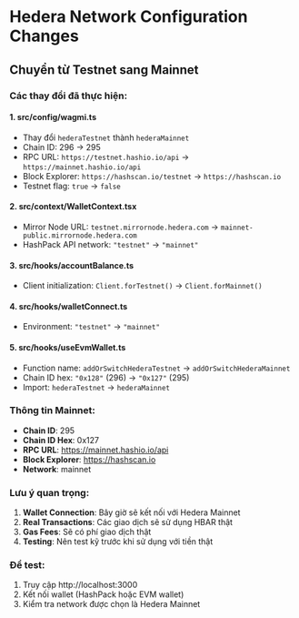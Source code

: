 # Hedera Network Configuration Changes

## Chuyển từ Testnet sang Mainnet

### Các thay đổi đã thực hiện:

#### 1. **src/config/wagmi.ts**
- Thay đổi `hederaTestnet` thành `hederaMainnet`
- Chain ID: 296 → 295
- RPC URL: `https://testnet.hashio.io/api` → `https://mainnet.hashio.io/api`
- Block Explorer: `https://hashscan.io/testnet` → `https://hashscan.io`
- Testnet flag: `true` → `false`

#### 2. **src/context/WalletContext.tsx**
- Mirror Node URL: `testnet.mirrornode.hedera.com` → `mainnet-public.mirrornode.hedera.com`
- HashPack API network: `"testnet"` → `"mainnet"`

#### 3. **src/hooks/accountBalance.ts**
- Client initialization: `Client.forTestnet()` → `Client.forMainnet()`

#### 4. **src/hooks/walletConnect.ts**
- Environment: `"testnet"` → `"mainnet"`

#### 5. **src/hooks/useEvmWallet.ts**
- Function name: `addOrSwitchHederaTestnet` → `addOrSwitchHederaMainnet`
- Chain ID hex: `"0x128"` (296) → `"0x127"` (295)
- Import: `hederaTestnet` → `hederaMainnet`

### Thông tin Mainnet:
- **Chain ID**: 295
- **Chain ID Hex**: 0x127
- **RPC URL**: https://mainnet.hashio.io/api
- **Block Explorer**: https://hashscan.io
- **Network**: mainnet

### Lưu ý quan trọng:
1. **Wallet Connection**: Bây giờ sẽ kết nối với Hedera Mainnet
2. **Real Transactions**: Các giao dịch sẽ sử dụng HBAR thật
3. **Gas Fees**: Sẽ có phí giao dịch thật
4. **Testing**: Nên test kỹ trước khi sử dụng với tiền thật

### Để test:
1. Truy cập http://localhost:3000
2. Kết nối wallet (HashPack hoặc EVM wallet)
3. Kiểm tra network được chọn là Hedera Mainnet 